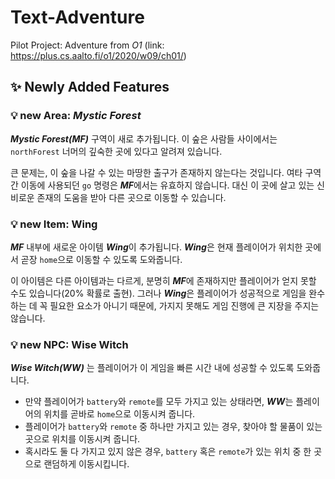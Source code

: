 # Text-Adventure
Pilot Project: Adventure from _O1_ (link: <https://plus.cs.aalto.fi/o1/2020/w09/ch01/>)   
   
   
## :sparkles: Newly Added Features
### :bulb: new Area: ***Mystic Forest***

  ***Mystic Forest(MF)*** 구역이 새로 추가됩니다. 이 숲은 사람들 사이에서는 `northForest` 너머의 깊숙한 곳에 있다고 알려져 있습니다.

  큰 문제는, 이 숲을 나갈 수 있는 마땅한 출구가 존재하지 않는다는 것입니다. 여타 구역 간 이동에 사용되던 `go` 명령은 ***MF***에서는 유효하지 않습니다. 대신 이 곳에 살고 있는 신비로운 존재의 도움을 받아 다른 곳으로 이동할 수 있습니다.   
     
     
### :bulb: new Item: Wing

  ***MF*** 내부에 새로운 아이템 ***Wing***이 추가됩니다. ***Wing***은 현재 플레이어가 위치한 곳에서 곧장 `home`으로 이동할 수 있도록 도와줍니다. 

이 아이템은 다른 아이템과는 다르게, 분명히 ***MF***에 존재하지만 플레이어가 얻지 못할 수도 있습니다(20% 확률로 출현). 그러나  ***Wing***은 플레이어가 성공적으로 게임을 완수하는 데 꼭 필요한 요소가 아니기 때문에, 가지지 못해도 게임 진행에 큰 지장을 주지는 않습니다.   


### :bulb: new NPC: Wise Witch

  ___Wise Witch(WW)___ 는 플레이어가 이 게임을 빠른 시간 내에 성공할 수 있도록 도와줍니다. 

- 만약 플레이어가 `battery`와 `remote`를 모두 가지고 있는 상태라면, ***WW***는 플레이어의 위치를 곧바로 `home`으로 이동시켜 줍니다.
- 플레이어가 `battery`와 `remote` 중 하나만 가지고 있는 경우, 찾아야 할 물품이 있는 곳으로 위치를 이동시켜 줍니다.
- 혹시라도 둘 다 가지고 있지 않은 경우, `battery` 혹은 `remote`가 있는 위치 중 한 곳으로 랜덤하게 이동시킵니다.
